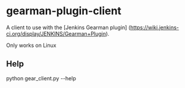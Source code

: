 gearman-plugin-client
=====================

A client to use with the [Jenkins Gearman plugin] (https://wiki.jenkins-ci.org/display/JENKINS/Gearman+Plugin).

Only works on Linux

Help
----
  python gear_client.py --help
